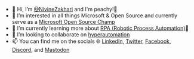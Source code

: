 - 👋 Hi, I’m [@NivineZakhari](https://github.com/NivineZakhari) and I'm peachy!🍑
- 👀 I’m interested in all things Microsoft & Open Source and currently serve as a [Microsoft Open Source Champ](https://cloudblogs.microsoft.com/opensource/2022/01/06/microsofts-ospo-year-in-reviewwhat-weve-learned/)
- 🌱 I’m currently learning more about [RPA (Robotic Process Automation)](https://powerautomate.microsoft.com/en-us/robotic-process-automation/)🤖 
- 💞️ I’m looking to collaborate on [hyperautomation](https://info.microsoft.com/ww-Landing-Unlocking-Hyperautomation-with-RPA-DPA-and-AI.html)
- 📫 You can find me on the socials 🌐 [LinkedIn](https://www.linkedin.com/in/nivinekzakhari/), [Twitter](https://twitter.com/NivineKZakhari), [Facebook](https://www.facebook.com/nivine.zakhari), [Discord](http://discordapp.com/users/582588342248538114), and [Mastodon](https://universeodon.com/@NivineKZakhari)

<!---
NivineZakhari/NivineZakhari is a ✨ special ✨ repository because its `README.md` (this file) appears on your GitHub profile.
You can click the Preview link to take a look at your changes.

[![trophy](https://github-profile-trophy.vercel.app/?username=NivineZakhari)](https://github.com/NivineZakhari)
--->

